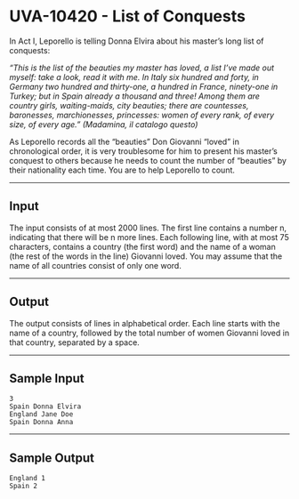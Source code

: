# UVA-10420 - List of Conquests
In Act I, Leporello is telling Donna Elvira about his master’s long list of conquests: 

*“This is the list of the beauties my master has loved, a list I’ve made out myself: take a look, read it with me. In Italy six hundred and forty, in Germany two hundred and thirty-one, a hundred in France, ninety-one in Turkey; but in Spain already a thousand and three! Among them are country girls, waiting-maids, city beauties; there are countesses, baronesses, marchionesses, princesses: women of every rank, of every size, of every age.”*
*(Madamina, il catalogo questo)*

As Leporello records all the “beauties” Don Giovanni “loved” in chronological order, it is very troublesome for him to present his master’s conquest to others because he needs to count the number of “beauties” by their nationality each time. You are to help Leporello to count.

---
## Input

The input consists of at most 2000 lines. The first line contains a number n, indicating that there will be n more lines. Each following line, with at most 75 characters, contains a country (the first word) and the name of a woman (the rest of the words in the line) Giovanni loved. You may assume that the name of all countries consist of only one word.

---
## Output

The output consists of lines in alphabetical order. Each line starts with the name of a country, followed by the total number of women Giovanni loved in that country, separated by a space.

---
## Sample Input

```
3
Spain Donna Elvira
England Jane Doe
Spain Donna Anna
```

---
## Sample Output

```
England 1
Spain 2
```